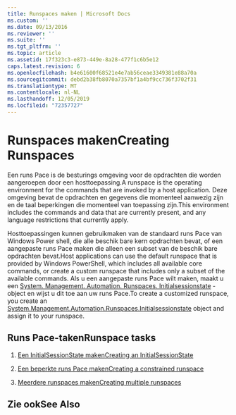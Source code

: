 ```yaml
---
title: Runspaces maken | Microsoft Docs
ms.custom: ''
ms.date: 09/13/2016
ms.reviewer: ''
ms.suite: ''
ms.tgt_pltfrm: ''
ms.topic: article
ms.assetid: 17f323c3-e873-449e-8a28-477f1c6b5e12
caps.latest.revision: 6
ms.openlocfilehash: b4e61600f68521e4e7ab56ceae3349381e88a70a
ms.sourcegitcommit: debd2b38fb8070a7357bf1a4bf9cc736f3702f31
ms.translationtype: MT
ms.contentlocale: nl-NL
ms.lasthandoff: 12/05/2019
ms.locfileid: "72357727"
---
```

# <a name="creating-runspaces"></a><span data-ttu-id="31234-102">Runspaces maken</span><span class="sxs-lookup"><span data-stu-id="31234-102">Creating Runspaces</span></span>

<span data-ttu-id="31234-103">Een runs Pace is de besturings omgeving voor de opdrachten die worden aangeroepen door een hosttoepassing.</span><span class="sxs-lookup"><span data-stu-id="31234-103">A runspace is the operating environment for the commands that are invoked by a host application.</span></span> <span data-ttu-id="31234-104">Deze omgeving bevat de opdrachten en gegevens die momenteel aanwezig zijn en de taal beperkingen die momenteel van toepassing zijn.</span><span class="sxs-lookup"><span data-stu-id="31234-104">This environment includes the commands and data that are currently present, and any language restrictions that currently apply.</span></span>

 <span data-ttu-id="31234-105">Hosttoepassingen kunnen gebruikmaken van de standaard runs Pace van Windows Power shell, die alle beschik bare kern opdrachten bevat, of een aangepaste runs Pace maken die alleen een subset van de beschik bare opdrachten bevat.</span><span class="sxs-lookup"><span data-stu-id="31234-105">Host applications can use the default runspace that is provided by Windows PowerShell, which includes all available core commands, or create a custom runspace that includes only a subset of the available commands.</span></span> <span data-ttu-id="31234-106">Als u een aangepaste runs Pace wilt maken, maakt u een [System. Management. Automation. Runspaces. Initialsessionstate](/dotnet/api/System.Management.Automation.Runspaces.InitialSessionState) -object en wijst u dit toe aan uw runs Pace.</span><span class="sxs-lookup"><span data-stu-id="31234-106">To create a customized runspace, you create an [System.Management.Automation.Runspaces.Initialsessionstate](/dotnet/api/System.Management.Automation.Runspaces.InitialSessionState) object and assign it to your runspace.</span></span>

## <a name="runspace-tasks"></a><span data-ttu-id="31234-107">Runs Pace-taken</span><span class="sxs-lookup"><span data-stu-id="31234-107">Runspace tasks</span></span>

1. [<span data-ttu-id="31234-108">Een InitialSessionState maken</span><span class="sxs-lookup"><span data-stu-id="31234-108">Creating an InitialSessionState</span></span>](./creating-an-initialsessionstate.md)

2. [<span data-ttu-id="31234-109">Een beperkte runs Pace maken</span><span class="sxs-lookup"><span data-stu-id="31234-109">Creating a constrained runspace</span></span>](./creating-a-constrained-runspace.md)

3. [<span data-ttu-id="31234-110">Meerdere runspaces maken</span><span class="sxs-lookup"><span data-stu-id="31234-110">Creating multiple runspaces</span></span>](./creating-multiple-runspaces.md)

## <a name="see-also"></a><span data-ttu-id="31234-111">Zie ook</span><span class="sxs-lookup"><span data-stu-id="31234-111">See Also</span></span>
